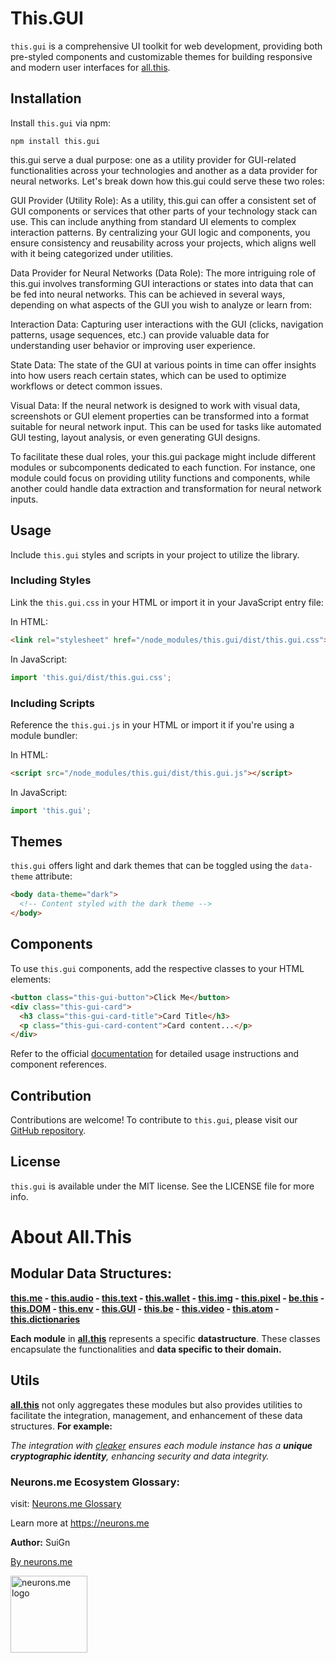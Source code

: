 # This.GUI

`this.gui` is a comprehensive UI toolkit for web development, providing both pre-styled components and customizable themes for building responsive and modern user interfaces for [all.this](neurons.me/this).

## Installation

Install `this.gui` via npm:

```shell
npm install this.gui
```

this.gui serve a dual purpose: one as a utility provider for GUI-related functionalities across your technologies and another as a data provider for neural networks. Let's break down how this.gui could serve these two roles:

GUI Provider (Utility Role): As a utility, this.gui can offer a consistent set of GUI components or services that other parts of your technology stack can use. This can include anything from standard UI elements to complex interaction patterns. By centralizing your GUI logic and components, you ensure consistency and reusability across your projects, which aligns well with it being categorized under utilities.

Data Provider for Neural Networks (Data Role): The more intriguing role of this.gui involves transforming GUI interactions or states into data that can be fed into neural networks. This can be achieved in several ways, depending on what aspects of the GUI you wish to analyze or learn from:

Interaction Data: Capturing user interactions with the GUI (clicks, navigation patterns, usage sequences, etc.) can provide valuable data for understanding user behavior or improving user experience.

State Data: The state of the GUI at various points in time can offer insights into how users reach certain states, which can be used to optimize workflows or detect common issues.

Visual Data: If the neural network is designed to work with visual data, screenshots or GUI element properties can be transformed into a format suitable for neural network input. This can be used for tasks like automated GUI testing, layout analysis, or even generating GUI designs.

To facilitate these dual roles, your this.gui package might include different modules or subcomponents dedicated to each function. For instance, one module could focus on providing utility functions and components, while another could handle data extraction and transformation for neural network inputs.

## Usage
Include `this.gui` styles and scripts in your project to utilize the library.

### Including Styles
Link the `this.gui.css` in your HTML or import it in your JavaScript entry file:

In HTML:
```html
<link rel="stylesheet" href="/node_modules/this.gui/dist/this.gui.css">
```

In JavaScript:
```javascript
import 'this.gui/dist/this.gui.css';
```

### Including Scripts
Reference the `this.gui.js` in your HTML or import it if you're using a module bundler:

In HTML:
```html
<script src="/node_modules/this.gui/dist/this.gui.js"></script>
```

In JavaScript:
```javascript
import 'this.gui';
```

## Themes
`this.gui` offers light and dark themes that can be toggled using the `data-theme` attribute:
```html
<body data-theme="dark">
  <!-- Content styled with the dark theme -->
</body>
```

## Components
To use `this.gui` components, add the respective classes to your HTML elements:

```html
<button class="this-gui-button">Click Me</button>
<div class="this-gui-card">
  <h3 class="this-gui-card-title">Card Title</h3>
  <p class="this-gui-card-content">Card content...</p>
</div>
```

Refer to the official [documentation](https://suign.github.io/GUI) for detailed usage instructions and component references.

## Contribution

Contributions are welcome! To contribute to `this.gui`, please visit our [GitHub repository](https://github.com/suiGn/GUI).

## License

`this.gui` is available under the MIT license. See the LICENSE file for more info.



# About All.This

## Modular Data Structures:

**[this.me](https://suign.github.io/this.me)  - [this.audio](https://suign.github.io/this.audio) - [this.text](https://suign.github.io/this.text) - [this.wallet](https://suign.github.io/this.wallet) - [this.img](https://suign.github.io/this.img) - [this.pixel](https://suign.github.io/Pixels) - [be.this](https://suign.github.io/be.this) - [this.DOM](https://suign.github.io/this.DOM) - [this.env](https://suign.github.io/this.env/) - [this.GUI](https://suign.github.io/this.GUI) - [this.be](https://suign.github.io/this.be) - [this.video](https://suign.github.io/this.video) - [this.atom](https://suign.github.io/this.atom) - [this.dictionaries](https://suign.github.io/this.dictionaries/)**

**Each module** in **[all.this](https://neurons.me/all-this)** represents a specific **datastructure**. These classes encapsulate the functionalities and **data specific to their domain.**

## **Utils**

**[all.this](https://neurons.me/all-this)** not only aggregates these modules but also provides utilities to facilitate the integration, management, and enhancement of these data structures. **For example:**

*The integration with [cleaker](https://suign.github.io/cleaker/) ensures each module instance has a **unique cryptographic identity**, enhancing security and data integrity.*

### Neurons.me Ecosystem Glossary:

visit: [Neurons.me Glossary](https://suign.github.io/neurons.me/Glossary) 

Learn more at https://neurons.me

**Author:** SuiGn

[By neurons.me](https://neurons.me)

<img src="https://suign.github.io/neurons.me/neurons_logo.png" alt="neurons.me logo" width="123" height="123" style="width123px; height:123px;">




